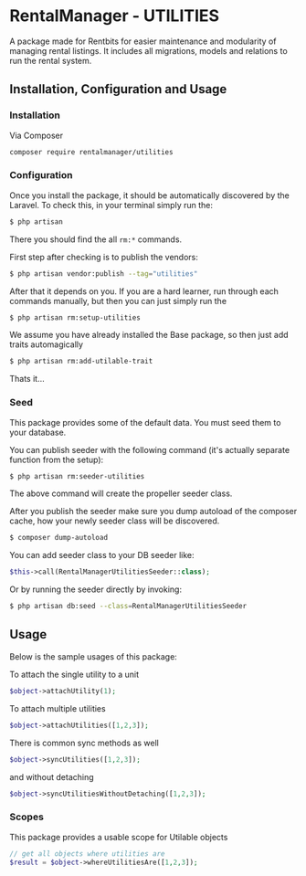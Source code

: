 # RentalManager - UTILITIES

A package made for Rentbits for easier maintenance and modularity of managing rental listings. 
It includes all migrations, models and relations to run the rental system.

## Installation, Configuration and Usage

### Installation

Via Composer

``` bash
composer require rentalmanager/utilities
```

### Configuration

Once you install the package, it should be automatically discovered by the Laravel. To check this, in your terminal simply run the:


``` bash
$ php artisan
```

There you should find the all `rm:*` commands.

First step after checking is to publish the vendors:

``` bash
$ php artisan vendor:publish --tag="utilities"
```

After that it depends on you. If you are a hard learner, run through each commands manually, but then
you can just simply run the

``` bash
$ php artisan rm:setup-utilities
```

We assume you have already installed the Base package, so then just add traits automagically

```bash
$ php artisan rm:add-utilable-trait
```

Thats it...

### Seed

This package provides some of the default data. You must seed them to your database.

You can publish seeder with the following command (it's actually separate function from the setup):

``` bash
$ php artisan rm:seeder-utilities
```

The above command will create the propeller seeder class.

After you publish the seeder make sure you dump autoload of the composer cache, how your newly seeder class will be discovered.

``` bash
$ composer dump-autoload
```

You can add seeder class to your DB seeder like:

``` php
$this->call(RentalManagerUtilitiesSeeder::class);
```

Or by running the seeder directly by invoking:

``` bash
$ php artisan db:seed --class=RentalManagerUtilitiesSeeder 
```

## Usage

Below is the sample usages of this package:

To attach the single utility to a unit

```php 
$object->attachUtility(1);
```

To attach multiple utilities

```php
$object->attachUtilities([1,2,3]);
```

There is common sync methods as well
```php
$object->syncUtilities([1,2,3]);
```

and without detaching

```php
$object->syncUtilitiesWithoutDetaching([1,2,3]);
```

### Scopes

This package provides a usable scope for Utilable objects

```php
// get all objects where utilities are
$result = $object->whereUtilitiesAre([1,2,3]);
```
